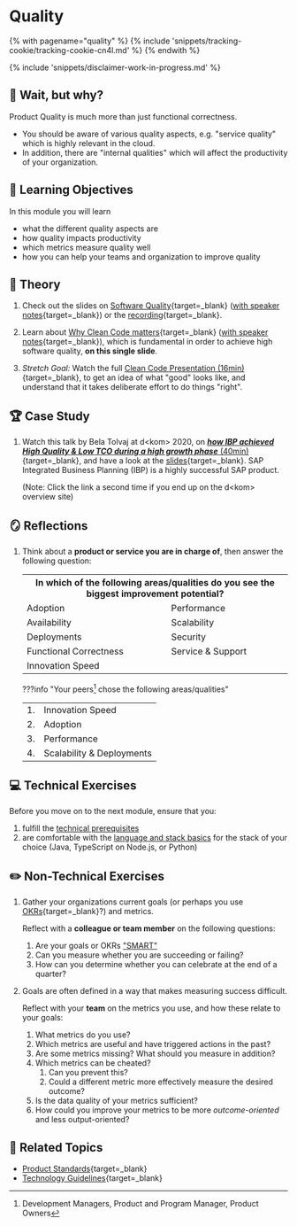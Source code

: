# Quality

<!-- TrackingCookie-->
{% with pagename="quality" %}
  {% include 'snippets/tracking-cookie/tracking-cookie-cn4l.md' %}
{% endwith %}

{% include 'snippets/disclaimer-work-in-progress.md' %}

## 🤔 Wait, but why?

Product Quality is much more than just functional correctness.

- You should be aware of various quality aspects, e.g. "service quality" which is highly relevant in the cloud.
- In addition, there are "internal qualities" which will affect the productivity of your organization.

## 🎯 Learning Objectives

In this module you will learn

- what the different quality aspects are
- how quality impacts productivity
- which metrics measure quality well
- how you can help your teams and organization to improve quality

## 🧠 Theory

1. Check out the slides on [Software Quality](https://pages.github.tools.sap/EngineeringCulture/ase/AllLanguages/softwareQuality-slides/index.html){target=_blank} ([with speaker notes](https://pages.github.tools.sap/EngineeringCulture/ase/AllLanguages/softwareQuality-slides/index.html?showNotes=true){target=_blank}) or the [recording](https://video.sap.com/media/t/1_ocrkr28w){target=_blank}.

1. Learn about [Why Clean Code matters](https://pages.github.tools.sap/EngineeringCulture/ase/AllLanguages/cleanCode-slides/index-principles.html?tags=java#/0/1){target=_blank} ([with speaker notes](https://pages.github.tools.sap/EngineeringCulture/ase/AllLanguages/cleanCode-slides/index-principles.html?showNotes=true&tags=java#/0/1){target=_blank}), which is fundamental in order to achieve high software quality, **on this single slide**.

1. *Stretch Goal:* Watch the full [Clean Code Presentation (16min)](https://video.sap.com/media/t/1_ljkfkbzr){target=_blank}, to get an idea of what "good" looks like, and understand that it takes deliberate effort to do things "right".

## 🏆 Case Study

1. Watch this talk by Bela Tolvaj at d<kom\> 2020, on [***how IBP achieved High Quality & Low TCO during a high growth phase*** (40min)](https://broadcast.sap.com/event/dkom/2020#!video%2F20124){target=_blank}, and have a look at the [slides](./resources/SAP_IBP_High_Quality_Low_TCO.pdf){target=_blank}. SAP Integrated Business Planning (IBP) is a highly successful SAP product.

    (Note: Click the link a second time if you end up on the d<kom\> overview site)


## 🪞 Reflections

1. Think about a **product or service you are in charge of**, then answer the following question:

    <table>
    <tr>
        <th colspan="2">In which of the following areas/qualities do you see the biggest improvement potential?</th>
    </tr>
    <tr>
        <td>Adoption</td>
        <td>Performance</td>
    </tr>
    <tr>
        <td>Availability</td>
        <td>Scalability</td>
    </tr>
    <tr>
        <td>Deployments</td>
        <td>Security</td>
    </tr>
    <tr>
        <td>Functional Correctness</td>
        <td>Service & Support</td>
    </tr>
    <tr>
        <td>Innovation Speed</td>
        <td></td>
    </tr>
    </table>

    ???info "Your peers[^1] chose the following areas/qualities"
        <table>
        <tr>
            <td>1.</td>
            <td>Innovation Speed</td>
        </tr>
        <tr>
            <td>2.</td>
            <td>Adoption</td>
        </tr>
        <tr>
            <td>3.</td>
            <td>Performance</td>
        </tr>
        <tr>
            <td>4.</td>
            <td>Scalability & Deployments</td>
        </tr>
        </table>

    [^1]: Development Managers, Product and Program Manager, Product Owners



## 💻 Technical Exercises
Before you move on to the next module, ensure that you:

1. fulfill the [technical prerequisites](https://pages.github.tools.sap/cloud-curriculum/materials/leaders/cn4l/prerequisites/)
1. are comfortable with the [language and stack basics](https://pages.github.tools.sap/cloud-curriculum/materials/leaders/cn4l/stack-basics/) for the stack of your choice (Java, TypeScript on Node.js, or Python)

## ✏️ Non-Technical Exercises

1. Gather your organizations current goals (or perhaps you use [OKRs](https://de.wikipedia.org/wiki/Objectives_and_Key_Results){target=_blank}?) and metrics.

    Reflect with a **colleague or team member** on the following questions:

    1. Are your goals or OKRs ["SMART"](https://en.wikipedia.org/wiki/SMART_criteria)
    1. Can you measure whether you are succeeding or failing?
    1. How can you determine whether you can celebrate at the end of a quarter?


1. Goals are often defined in a way that makes measuring success difficult.

    Reflect with your **team** on the metrics you use, and how these relate to your goals:

    1. What metrics do you use?
    1. Which metrics are useful and have triggered actions in the past?
    1. Are some metrics missing? What should you measure in addition?
    1. Which metrics can be cheated?
        1. Can you prevent this?
        1. Could a different metric more effectively measure the desired outcome?
    1. Is the data quality of your metrics sufficient?
    1. How could you improve your metrics to be more *outcome-oriented* and less output-oriented?


## 🔗 Related Topics 

- [Product Standards](https://one.int.sap/company/management_systems/development_quality_management_system/product_standards){target=_blank}
- [Technology Guidelines](https://pages.github.tools.sap/CPA/landing-page/technology-guidelines/){target=_blank}
